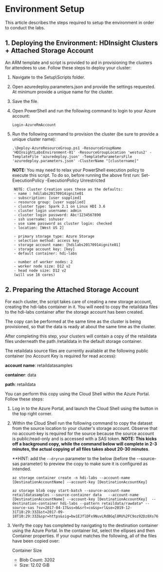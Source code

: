 # Environment Setup

This article describes the steps required to setup the environment in order to conduct the labs. 


## 1. Deploying the Environment: HDInsight Clusters + Attached Storage Account
An ARM template and script is provided to aid in provisioning the clusters for attendees to use. Follow these steps to deploy your cluster:

1. Navigate to the Setup\Scripts folder. 
2. Open azuredeploy.parameters.json and provide the settings requested. At minimum provide a unique name for the cluster.
3. Save the file.
4. Open PowerShell and run the following command to login to your Azure account:

    ```
    Login-AzureRmAccount
    ```

4. Run the following command to provision the cluster (be sure to provide a unique cluster name):

    ```
    .\Deploy-AzureResourceGroup.ps1 -ResourceGroupName 'HDInsightLabsEnvironment-01' -ResourceGroupLocation 'westus2' -TemplateFile 'azuredeploy.json' -TemplateParametersFile 'azuredeploy.parameters.json' -ClusterName "[clustername]"
    ```

    **NOTE:** You may need to relax your PowerShell execution policy to execute this script. To do so, before running the above first run:
    Set-ExecutionPolicy -ExecutionPolicy Unrestricted

```
    NOTE: Cluster Creation uses these as the defaults:
    - name : hdilabs20170914ignite01  
    - subscription: [user supplied]  
    - resource group: [user supplied] 
    - cluster type: Spark 2.1 on Linux HDI 3.6
    - cluster login username: admin
    - cluster login password: Abc!1234567890
    - ssh username: sshuser
    - use same password as cluster login: checked
    - location: [West US 2]

    - primary storage type: Azure Storage
    - selection method: access key
    - storage account name: [hdilabs20170914ignite01]
    - storage account key: [key]
    - default container: hdi-labs

    - number of worker nodes: 2
    - worker node size: D12 v2
    - head node size: D12 v2
    (will use 16 cores)
```

## 2. Preparing the Attached Storage Account
For each cluster, the script takes care of creating a new storage account, creating the hdi-labs container in it. You will need to copy the retaildata files to the hdi-labs container after the storage account has been created. 

The copy can be performed at the same time as the cluster is being provisioned, so that the data is ready at about the same time as the cluster.

After completing this step, your clusters will contain a copy of the retaildata files underneath the path /retaildata in the default storage container. 

The retaildata source files are currently available at the following public container (no Account Key is required for read access):

**account name**: retaildatasamples

**container**: data

**path**: retaildata

You can perform this copy using the Cloud Shell within the Azure Portal. Follow these steps:
1. Log in to the Azure Portal, and launch the Cloud Shell using the button in the top right corner.
2. Within the Cloud Shell run the following command to copy the dataset from the source location to your cluster's storage account. Observe that no account-key is required for the source because the source account is public/read-only and is accessed with a SAS token. **NOTE: This kicks off a background copy, while the command below will complete in 2-3 minutes, the actual copying of all files takes about 20-30 minutes**.

    **HINT: add the ```--dryrun``` parameter to the below (before the --source-sas parameter) to preview the copy to make sure it is configured as intended.

    ```
    az storage container create -n hdi-labs --account-name [DestinationAccountName] --account-key [DestinationAccountKey]

    az storage blob copy start-batch --source-account-name retaildatasamples --source-container data   --account-name [DestinationAccountName] --account-key [DestinationAccountKey]  --destination-container hdi-labs --pattern retaildata/rawdata* --source-sas ?sv=2017-04-17&ss=b&srt=co&sp=rl&se=2019-12-31T18:29:33Z&st=2017-09-18T10:29:33Z&spr=https&sig=bw1EJflDFx9NuvLRdBGql8RU%2FC9oz92Dz8Xs76cftJM%3D

    ```

3. Verify the copy has completed by navigating to the destination container using the Azure Portal. In the container list, select the ellipses and then Container properties. If your ouput matches the following, all of the files have been copied over:

    Container Size
    * Blob Count: 3202
    * Size: 12.02 GiB
